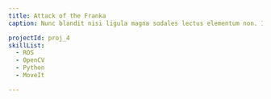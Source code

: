```yaml
---
title: Attack of the Franka
caption: Nunc blandit nisi ligula magna sodales lectus elementum non. Integer id venenatis velit.

projectId: proj_4
skillList:
  - ROS
  - OpenCV
  - Python
  - MoveIt

---
```

